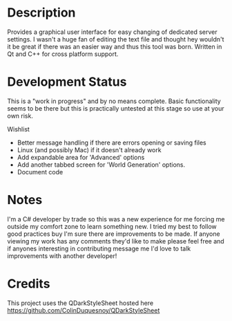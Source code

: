 # Description
Provides a graphical user interface for easy changing of dedicated server settings.  I wasn't a huge fan of editing the text file and thought hey wouldn't it be great if there was an easier way and thus this tool was born.  Written in Qt and C++ for cross platform support.

# Development Status
This is a "work in progress" and by no means complete.  Basic functionality seems to be there but this is practically untested at this stage so use at your own risk.

Wishlist
- Better message handling if there are errors opening or saving files
- Linux (and possibly Mac) if it doesn't already work
- Add expandable area for 'Advanced' options
- Add another tabbed screen for 'World Generation' options.
- Document code

# Notes
I'm a C# developer by trade so this was a new experience for me forcing me outside my comfort zone to learn something new.  I tried my best to follow good practices buy I'm sure there are improvements to be made.  If anyone viewing my work has any comments they'd like to make please feel free and if anyones interesting in contributing message me I'd love to talk improvements with another developer!

# Credits
This project uses the QDarkStyleSheet hosted here https://github.com/ColinDuquesnoy/QDarkStyleSheet
